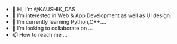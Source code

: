 - 👋 Hi, I’m @KAUSHIK_DAS
- 👀 I’m interested in Web & App Development as well as UI design.
- 🌱 I’m currently learning Python,C++....
- 💞️ I’m looking to collaborate on ...
- 📫 How to reach me ...

<!---
KAUSHIK717/KAUSHIK717 is a ✨ special ✨ repository because its `README.md` (this file) appears on your GitHub profile.
You can click the Preview link to take a look at your changes.
--->
